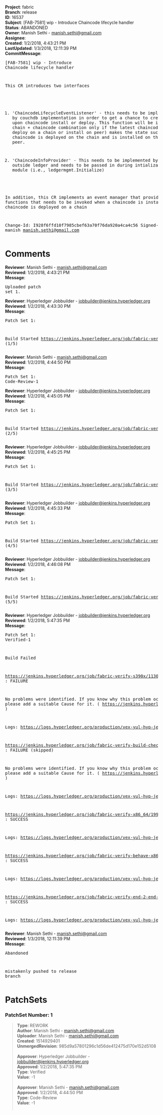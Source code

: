 <strong>Project</strong>: fabric<br><strong>Branch</strong>: release<br><strong>ID</strong>: 16537<br><strong>Subject</strong>: [FAB-7581] wip - Introduce Chaincode lifecycle handler<br><strong>Status</strong>: ABANDONED<br><strong>Owner</strong>: Manish Sethi - manish.sethi@gmail.com<br><strong>Assignee</strong>:<br><strong>Created</strong>: 1/2/2018, 4:43:21 PM<br><strong>LastUpdated</strong>: 1/3/2018, 12:11:39 PM<br><strong>CommitMessage</strong>:<br><pre>[FAB-7581] wip - Introduce Chaincode lifecycle handler

This CR introduces two interfaces
1) 'ChaincodeLifecycleEventListener' - this needs to be implemented
by couchdb implementation in order to get a chance to create indexes
upon chaincode install or deploy. This function will be invoked for a
chain + chaincode combination only if the latest chaincode event
(i.e., deploy on a chain or install on peer) makes the state such that
the chaincode is deployed on the chain and is installed on the peer.

2) 'ChaincodeInfoProvider' - This needs to be implemented by module outside
ledger and needs to be passed in during intialization of ledger module
(i.e., ledgermgmt.Initialize)

In addition, this CR implements an event manager that provides functions
that needs to be invoked when a chaincode is installed or a chaincode is
deployed on a chain

Change-Id: I928f6ffd10f7985cbef63a70f76da920a4ca4c56
Signed-off-by: manish <manish.sethi@gmail.com>
</pre><h1>Comments</h1><strong>Reviewer</strong>: Manish Sethi - manish.sethi@gmail.com<br><strong>Reviewed</strong>: 1/2/2018, 4:43:21 PM<br><strong>Message</strong>: <pre>Uploaded patch set 1.</pre><strong>Reviewer</strong>: Hyperledger Jobbuilder - jobbuilder@jenkins.hyperledger.org<br><strong>Reviewed</strong>: 1/2/2018, 4:43:30 PM<br><strong>Message</strong>: <pre>Patch Set 1:

Build Started https://jenkins.hyperledger.org/job/fabric-verify-s390x/1130/ (1/5)</pre><strong>Reviewer</strong>: Manish Sethi - manish.sethi@gmail.com<br><strong>Reviewed</strong>: 1/2/2018, 4:44:50 PM<br><strong>Message</strong>: <pre>Patch Set 1: Code-Review-1</pre><strong>Reviewer</strong>: Hyperledger Jobbuilder - jobbuilder@jenkins.hyperledger.org<br><strong>Reviewed</strong>: 1/2/2018, 4:45:05 PM<br><strong>Message</strong>: <pre>Patch Set 1:

Build Started https://jenkins.hyperledger.org/job/fabric-verify-x86_64/19956/ (2/5)</pre><strong>Reviewer</strong>: Hyperledger Jobbuilder - jobbuilder@jenkins.hyperledger.org<br><strong>Reviewed</strong>: 1/2/2018, 4:45:25 PM<br><strong>Message</strong>: <pre>Patch Set 1:

Build Started https://jenkins.hyperledger.org/job/fabric-verify-behave-x86_64/14044/ (3/5)</pre><strong>Reviewer</strong>: Hyperledger Jobbuilder - jobbuilder@jenkins.hyperledger.org<br><strong>Reviewed</strong>: 1/2/2018, 4:45:33 PM<br><strong>Message</strong>: <pre>Patch Set 1:

Build Started https://jenkins.hyperledger.org/job/fabric-verify-end-2-end-x86_64/11660/ (4/5)</pre><strong>Reviewer</strong>: Hyperledger Jobbuilder - jobbuilder@jenkins.hyperledger.org<br><strong>Reviewed</strong>: 1/2/2018, 4:46:08 PM<br><strong>Message</strong>: <pre>Patch Set 1:

Build Started https://jenkins.hyperledger.org/job/fabric-verify-build-checks-x86_64/435/ (5/5)</pre><strong>Reviewer</strong>: Hyperledger Jobbuilder - jobbuilder@jenkins.hyperledger.org<br><strong>Reviewed</strong>: 1/2/2018, 5:47:35 PM<br><strong>Message</strong>: <pre>Patch Set 1: Verified-1

Build Failed 

https://jenkins.hyperledger.org/job/fabric-verify-s390x/1130/ : FAILURE

No problems were identified. If you know why this problem occurred, please add a suitable Cause for it. ( https://jenkins.hyperledger.org/job/fabric-verify-s390x/1130/ )

Logs: https://logs.hyperledger.org/production/vex-yul-hyp-jenkins-3/fabric-verify-s390x/1130

https://jenkins.hyperledger.org/job/fabric-verify-build-checks-x86_64/435/ : FAILURE (skipped)

No problems were identified. If you know why this problem occurred, please add a suitable Cause for it. ( https://jenkins.hyperledger.org/job/fabric-verify-build-checks-x86_64/435/ )

Logs: https://logs.hyperledger.org/production/vex-yul-hyp-jenkins-3/fabric-verify-build-checks-x86_64/435

https://jenkins.hyperledger.org/job/fabric-verify-x86_64/19956/ : SUCCESS

Logs: https://logs.hyperledger.org/production/vex-yul-hyp-jenkins-3/fabric-verify-x86_64/19956

https://jenkins.hyperledger.org/job/fabric-verify-behave-x86_64/14044/ : SUCCESS

Logs: https://logs.hyperledger.org/production/vex-yul-hyp-jenkins-3/fabric-verify-behave-x86_64/14044

https://jenkins.hyperledger.org/job/fabric-verify-end-2-end-x86_64/11660/ : SUCCESS

Logs: https://logs.hyperledger.org/production/vex-yul-hyp-jenkins-3/fabric-verify-end-2-end-x86_64/11660</pre><strong>Reviewer</strong>: Manish Sethi - manish.sethi@gmail.com<br><strong>Reviewed</strong>: 1/3/2018, 12:11:39 PM<br><strong>Message</strong>: <pre>Abandoned

mistakenly pushed to release branch</pre><h1>PatchSets</h1><h3>PatchSet Number: 1</h3><blockquote><strong>Type</strong>: REWORK<br><strong>Author</strong>: Manish Sethi - manish.sethi@gmail.com<br><strong>Uploader</strong>: Manish Sethi - manish.sethi@gmail.com<br><strong>Created</strong>: 1514929401<br><strong>UnmergedRevision</strong>: 985d9a57801296c1d56de412475d170e152d5108<br><br><strong>Approver</strong>: Hyperledger Jobbuilder - jobbuilder@jenkins.hyperledger.org<br><strong>Approved</strong>: 1/2/2018, 5:47:35 PM<br><strong>Type</strong>: Verified<br><strong>Value</strong>: -1<br><br><strong>Approver</strong>: Manish Sethi - manish.sethi@gmail.com<br><strong>Approved</strong>: 1/2/2018, 4:44:50 PM<br><strong>Type</strong>: Code-Review<br><strong>Value</strong>: -1<br><br></blockquote>